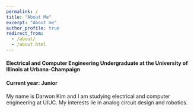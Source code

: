 ```yaml
---
permalink: /
title: "About Me"
excerpt: "About me"
author_profile: true
redirect_from: 
  - /about/
  - /about.html
---
```

#### Electrical and Computer Engineering Undergraduate at the University of Illinois at Urbana-Champaign
#### Current year: Junior

My name is Darwon Kim and I am studying electrical and computer engineering at UIUC. My interests lie in analog circuit design and robotics.
